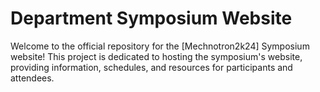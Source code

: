 # Department Symposium Website

Welcome to the official repository for the [Mechnotron2k24]  Symposium website! This project is dedicated to hosting the symposium's website, providing information, schedules, and resources for participants and attendees.

